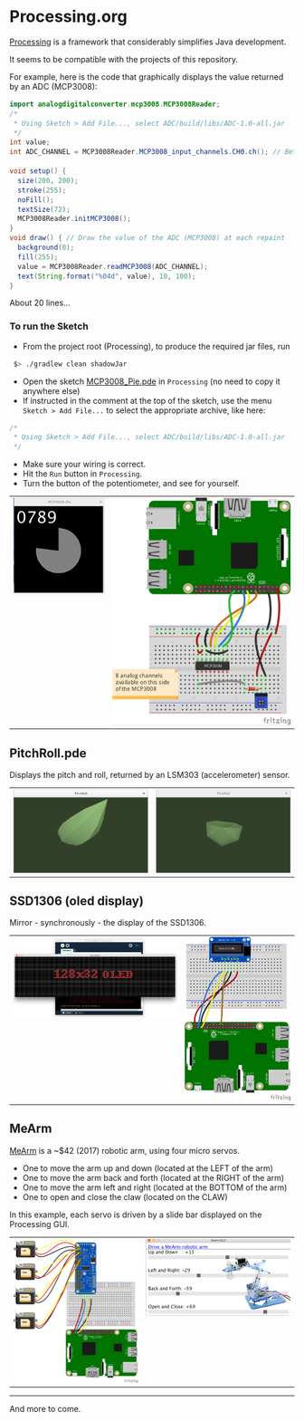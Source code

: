 # Processing.org

[Processing](http://processing.org) is a framework that considerably simplifies Java development.

It seems to be compatible with the projects of this repository.

For example, here is the code that graphically displays the value returned by an ADC (MCP3008):
```java
import analogdigitalconverter.mcp3008.MCP3008Reader;
/*
 * Using Sketch > Add File..., select ADC/build/libs/ADC-1.0-all.jar
 */
int value;
int ADC_CHANNEL = MCP3008Reader.MCP3008_input_channels.CH0.ch(); // Between 0 and 7, 8 channels on the MCP3008

void setup() {
  size(200, 200);
  stroke(255);
  noFill();
  textSize(72);  
  MCP3008Reader.initMCP3008();
}
void draw() { // Draw the value of the ADC (MCP3008) at each repaint
  background(0);
  fill(255);
  value = MCP3008Reader.readMCP3008(ADC_CHANNEL);
  text(String.format("%04d", value), 10, 100);
}
```
About 20 lines...

### To run the Sketch
- From the project root (Processing), to produce the required jar files, run
```bash
 $> ./gradlew clean shadowJar
```
- Open the sketch [MCP3008_Pie.pde](./src/processing/MCP3008_Pie/MCP3008_Pie.pde) in `Processing` (no need to copy it anywhere else)
- If instructed in the comment at the top of the sketch, use the menu `Sketch > Add File...` to select the appropriate archive, like here:
```java
/*
 * Using Sketch > Add File..., select ADC/build/libs/ADC-1.0-all.jar
 */
```
- Make sure your wiring is correct.
- Hit the `Run` button in `Processing`.
- Turn the button of the potentiometer, and see for yourself.

<table>
  <tr>
    <td valign="top">
      <img src="./mcp3008.png" title="MCP3008 pie">
    </td>
    <td valign="top">
      <img src="../ADC/RPi-MCP3008-Pot_bb.png" title="Wiring">
    </td>
  </tr>
</table>

## PitchRoll.pde

Displays the pitch and roll, returned by an LSM303 (accelerometer) sensor.
<table>
  <tr>
    <td valign="top">
      <img src="./pitch.roll.01.png" title="Processing GUI">
    </td>
    <td valign="top">
      <img src="./pitch.roll.02.png" title="Processing GUI">
    </td>
  </tr>
</table>

## SSD1306 (oled display)

Mirror - synchronously - the display of the SSD1306.

<table>
  <tr>
    <td valign="top">
      <img src="./ssd1306.emulation.png" title="Processing GUI">
    </td>
    <td valign="top">
      <img src="./src/processing/LCD/SSD1306_bb.png" title="Wiring">
    </td>
  </tr>
</table>

## MeArm
[MeArm](https://shop.mime.co.uk/) is a ~$42 (2017) robotic arm, using four micro servos.
- One to move the arm up and down (located at the LEFT of the arm)
- One to move the arm back and forth (located at the RIGHT of the arm)
- One to move the arm left and right (located at the BOTTOM of the arm)
- One to open and close the claw (located on the CLAW)

In this example, each servo is driven by a slide bar displayed on the Processing GUI.
<table>
  <tr>
    <td valign="top">
      <img src="./src/processing/MeArmGUI/MeArm_bb.png" title="MeArm Wiring">
    </td>
    <td valign="top">
      <img src="./src/processing/MeArmGUI/MeArmGUIpde.png" title="Processing GUI">
    </td>
  </tr>
</table>

----------------------------------------------

And more to come.
